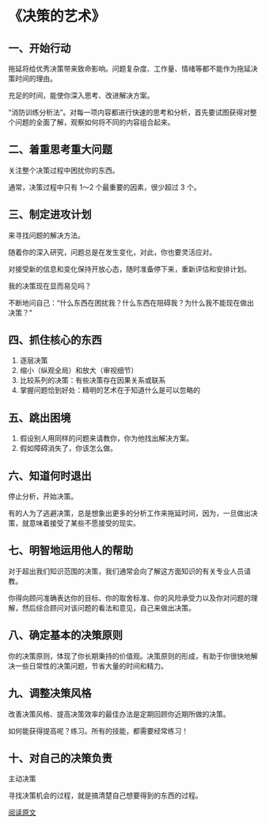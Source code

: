 # 《决策的艺术》

## 一、开始行动

拖延将给优秀决策带来致命影响。问题复杂度、工作量、情绪等都不能作为拖延决策时间的理由。

充足的时间，能使你深入思考、改进解决方案。

“消防训练分析法”。对每一项内容都进行快速的思考和分析，首先要试图获得对整个问题的全面了解，观察如何将不同的内容组合起来。

## 二、着重思考重大问题

关注整个决策过程中困扰你的东西。

通常，决策过程中只有 1～2 个最重要的因素，很少超过 3 个。

## 三、制定进攻计划

来寻找问题的解决方法。

随着你的深入研究，问题总是在发生变化，对此，你也要灵活应对。

对接受新的信息和变化保持开放心态，随时准备停下来，重新评估和安排计划。

我的决策现在显而易见吗？

不断地问自己：“什么东西在困扰我？什么东西在阻碍我？为什么我不能现在做出决策？”

## 四、抓住核心的东西

1. 逐层决策
2. 缩小（纵观全局）和放大（审视细节）
3. 比较系列的决策：有些决策存在因果关系或联系
4. 掌握问题恰到好处：精明的艺术在于知道什么是可以忽略的

## 五、跳出困境

1. 假设别人用同样的问题来请教你，你为他找出解决方案。
2. 假如障碍消失了，你该怎么做。

## 六、知道何时退出

停止分析，开始决策。

有的人为了逃避决策，总是想象出更多的分析工作来拖延时间，因为，一旦做出决策，就意味着接受了某些不愿接受的现实。

## 七、明智地运用他人的帮助

对于超出我们知识范围的决策，我们通常会向了解这方面知识的有关专业人员请教。

你得向顾问准确表达你的目标、你的取舍标准、你的风险承受力以及你对问题的理解，然后综合顾问对该问题的看法和意见，自己来做出决策。

## 八、确定基本的决策原则

你的决策原则，体现了你长期秉持的价值观。决策原则的形成，有助于你很快地解决一些日常性的决策问题，节省大量的时间和精力。

## 九、调整决策风格

改善决策风格、提高决策效率的最佳办法是定期回顾你近期所做的决策。

如何能获得提高呢？练习。所有的技能，都需要经常练习！

## 十、对自己的决策负责

主动决策

寻找决策机会的过程，就是搞清楚自己想要得到的东西的过程。

[阅读原文](https://mp.weixin.qq.com/s/u1Ib5p8LXvDsWVGMZSG6pA)
